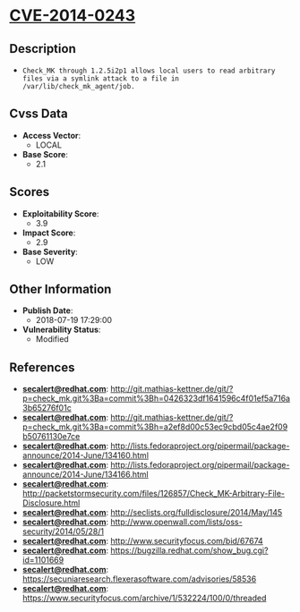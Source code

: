 
# [CVE-2014-0243](http://git.mathias-kettner.de/git/?p=check_mk.git%3Ba=commit%3Bh=0426323df1641596c4f01ef5a716a3b65276f01c)

## Description

- `Check_MK through 1.2.5i2p1 allows local users to read arbitrary files via a symlink attack to a file in /var/lib/check_mk_agent/job.`

## Cvss Data

- **Access Vector**:
  - LOCAL
- **Base Score**:
  - 2.1

## Scores

- **Exploitability Score**:
  - 3.9
- **Impact Score**:
  - 2.9
- **Base Severity**:
  - LOW

## Other Information

- **Publish Date**:
  - 2018-07-19 17:29:00
- **Vulnerability Status**:
  - Modified

## References

- **secalert@redhat.com**: http://git.mathias-kettner.de/git/?p=check_mk.git%3Ba=commit%3Bh=0426323df1641596c4f01ef5a716a3b65276f01c
- **secalert@redhat.com**: http://git.mathias-kettner.de/git/?p=check_mk.git%3Ba=commit%3Bh=a2ef8d00c53ec9cbd05c4ae2f09b50761130e7ce
- **secalert@redhat.com**: http://lists.fedoraproject.org/pipermail/package-announce/2014-June/134160.html
- **secalert@redhat.com**: http://lists.fedoraproject.org/pipermail/package-announce/2014-June/134166.html
- **secalert@redhat.com**: http://packetstormsecurity.com/files/126857/Check_MK-Arbitrary-File-Disclosure.html
- **secalert@redhat.com**: http://seclists.org/fulldisclosure/2014/May/145
- **secalert@redhat.com**: http://www.openwall.com/lists/oss-security/2014/05/28/1
- **secalert@redhat.com**: http://www.securityfocus.com/bid/67674
- **secalert@redhat.com**: https://bugzilla.redhat.com/show_bug.cgi?id=1101669
- **secalert@redhat.com**: https://secuniaresearch.flexerasoftware.com/advisories/58536
- **secalert@redhat.com**: https://www.securityfocus.com/archive/1/532224/100/0/threaded
